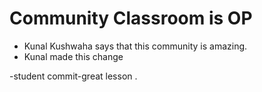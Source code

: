 # Community Classroom is OP

- Kunal Kushwaha says that this community is amazing.
- Kunal made this change

-student commit-great lesson .
